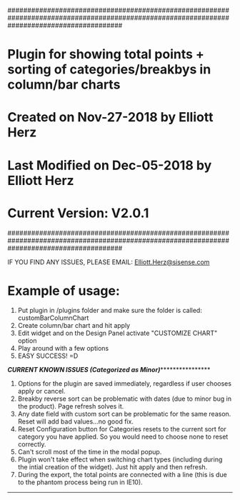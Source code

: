 #############################################################################################################################################
#  	Plugin for showing total points + sorting of categories/breakbys in column/bar charts
#	Created on Nov-27-2018 by Elliott Herz
#	Last Modified on Dec-05-2018 by Elliott Herz
#	Current Version: V2.0.1
#############################################################################################################################################


IF YOU FIND ANY ISSUES, PLEASE EMAIL: Elliott.Herz@sisense.com


# Example of usage:
1) Put plugin in /plugins folder and make sure the folder is called: customBarColumnChart
2) Create column/bar chart and hit apply
3) Edit widget and on the Design Panel activate "CUSTOMIZE CHART" option
4) Play around with a few options
5) EASY SUCCESS! =D


*****************************************CURRENT KNOWN ISSUES (Categorized as Minor)*********************************************************
1) Options for the plugin are saved immediately, regardless if user chooses apply or cancel.
2) Breakby reverse sort can be problematic with dates (due to minor bug in the product). Page refresh solves it.
3) Any date field with custom sort can be problematic for the same reason. Reset will add bad values...no good fix.
4) Reset Configuration button for Categories resets to the current sort for category you have applied. So you would need to choose none to reset correctly.
5) Can't scroll most of the time in the modal popup.
6) Plugin won't take effect when switching chart types (including during the intial creation of the widget). Just hit apply and then refresh.
7) During the export, the total points are connected with a line (this is due to the phantom process being run in IE10).
*********************************************************************************************************************************************